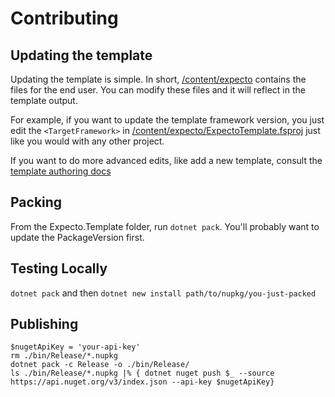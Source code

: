 # Contributing

## Updating the template

Updating the template is simple. 
In short, [/content/expecto](./content/expecto/) contains the files for the end user.
You can modify these files and it will reflect in the template output.

For example, if you want to update the template framework version, you just edit the `<TargetFramework>` 
in [/content/expecto/ExpectoTemplate.fsproj](./content/expecto/ExpectoTemplate.fsproj) just like you would with any other project.


If you want to do more advanced edits, like add a new template, consult the [template authoring docs](https://learn.microsoft.com/en-us/dotnet/core/tutorials/cli-templates-create-template-package)


## Packing

From the Expecto.Template folder, run `dotnet pack`.
You'll probably want to update the PackageVersion first.


## Testing Locally

`dotnet pack` and then `dotnet new install path/to/nupkg/you-just-packed`

## Publishing

```pwsh
$nugetApiKey = 'your-api-key'
rm ./bin/Release/*.nupkg
dotnet pack -c Release -o ./bin/Release/
ls ./bin/Release/*.nupkg |% { dotnet nuget push $_ --source https://api.nuget.org/v3/index.json --api-key $nugetApiKey}
```
